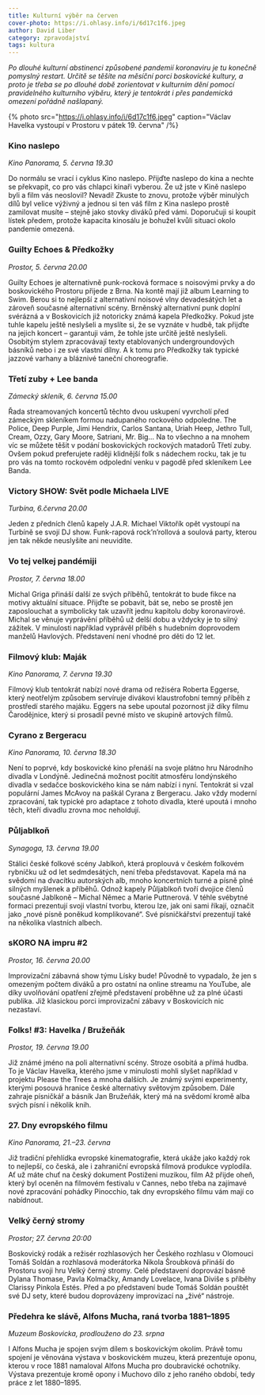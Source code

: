 ```yaml
---
title: Kulturní výběr na červen
cover-photo: https://i.ohlasy.info/i/6d17c1f6.jpeg
author: David Liber
category: zpravodajství
tags: kultura
---
```


*Po dlouhé kulturní abstinenci způsobené pandemií koronaviru je tu konečně pomyslný restart. Určitě se těšíte na měsíční porci boskovické kultury, a proto je třeba se po dlouhé době zorientovat v kulturním dění pomocí pravidelného kulturního výběru, který je tentokrát i přes pandemická omezení pořádně našlapaný.*

{% photo src="https://i.ohlasy.info/i/6d17c1f6.jpeg" caption="Václav Havelka vystoupí v Prostoru v pátek 19. června" /%}

### Kino naslepo

*Kino Panorama, 5. června 19.30*

Do normálu se vrací i cyklus Kino naslepo. Přijďte naslepo do kina a nechte se překvapit, co pro vás chlapci kinaři vyberou. Že už jste v Kině naslepo byli a film vás neoslovil? Nevadí! Zkuste to znovu, protože výběr minulých dílů byl velice výživný a jednou si ten váš film z Kina naslepo prostě zamilovat musíte – stejně jako stovky diváků před vámi. Doporučuji si koupit lístek předem, protože kapacita kinosálu je bohužel kvůli situaci okolo pandemie omezená. 

### Guilty Echoes & Předkožky 

*Prostor, 5. června 20.00*

Guilty Echoes je alternativně punk-rocková formace s noisovými prvky a do boskovického Prostoru přijede z Brna. Na kontě mají již album Learning to Swim. Berou si to nejlepší z alternativní noisové vlny devadesátých let a zároveň současné alternativní scény. Brněnský alternativní punk doplní svérázná a v Boskovicích již notoricky známá kapela Předkožky. Pokud jste tuhle kapelu ještě neslyšeli a myslíte si, že se vyznáte v hudbě, tak přijďte na jejich koncert – garantuji vám, že tohle jste určitě ještě neslyšeli. Osobitým stylem zpracovávají texty etablovaných undergroundových básníků nebo i ze své vlastní dílny. A k tomu pro Předkožky tak typické jazzové varhany a bláznivé taneční choreografie.

### Třetí zuby + Lee banda

*Zámecký skleník, 6. června 15.00*

Řada streamovaných koncertů těchto dvou uskupení vyvrcholí před zámeckým skleníkem formou nadupaného rockového odpoledne. The Police, Deep Purple, Jimi Hendrix, Carlos Santana, Uriah Heep, Jethro Tull, Cream, Ozzy, Gary Moore, Satriani, Mr. Big… Na to všechno a na mnohem víc se můžete těšit v podání boskovických rockových matadorů Třetí zuby. Ovšem pokud preferujete raději klidnější folk s nádechem rocku, tak je tu pro vás na tomto rockovém odpolední venku v pagodě před skleníkem Lee Banda.

### Victory SHOW: Svět podle Michaela LIVE

*Turbína, 6.června 20.00*

Jeden z předních členů kapely J.A.R. Michael Viktořík opět vystoupí na Turbíně se svojí DJ show. Funk-rapová rock’n’rollová a soulová party, kterou jen tak někde neuslyšíte ani neuvidíte.

### Vo tej velkej pandémiji

*Prostor, 7. června 18.00*

Michal Griga přináší další ze svých příběhů, tentokrát to bude fikce na motivy aktuální situace. Přijďte se pobavit, bát se, nebo se prostě jen zaposlouchat a symbolicky tak uzavřít jednu kapitolu doby koronavirové. Michal se věnuje vyprávění příběhů už delší dobu a vždycky je to silný zážitek. V minulosti například vyprávěl příběh s hudebním doprovodem manželů Havlových. Představení není vhodné pro děti do 12 let.

### Filmový klub: Maják

*Kino Panorama, 7. června 19.30*

Filmový klub tentokrát nabízí nové drama od režiséra Roberta Eggerse, který neotřelým způsobem servíruje divákovi klaustrofobní temný příběh z prostředí starého majáku. Eggers na sebe upoutal pozornost již díky filmu Čarodějnice, který si prosadil pevné místo ve skupině artových filmů. 

### Cyrano z Bergeracu

*Kino Panorama, 10. června 18.30*

Není to poprvé, kdy boskovické kino přenáší na svoje plátno hru Národního divadla v Londýně. Jedinečná možnost pocítit atmosféru londýnského divadla v sedačce boskovického kina se nám nabízí i nyní. Tentokrát si vzal populární James McAvoy na paškál Cyrana z Bergeracu. Jako vždy moderní zpracování, tak typické pro adaptace z tohoto divadla, které upoutá i mnoho těch, kteří divadlu zrovna moc neholdují. 

### Půljablkoň

*Synagoga, 13. června 19.00*

Stálici české folkové scény Jablkoň, která proplouvá v českém folkovém rybníčku už od let sedmdesátých, není třeba představovat. Kapela má na svědomí na dvacítku autorských alb, mnoho koncertních turné a písně plné silných myšlenek a příběhů. Odnož kapely Půljablkoň tvoří dvojice členů současné Jablkoně – Michal Němec a Marie Puttnerová. V téhle svébytné formaci prezentují svoji vlastní tvorbu, kterou lze, jak oni sami říkají, označit jako „nové písně poněkud komplikované“. Své písničkářství prezentují také na několika vlastních albech.

### sKORO NA impru #2

*Prostor, 16. června 20.00*

Improvizační zábavná show týmu Lísky bude! Původně to vypadalo, že jen s omezeným počtem diváků a pro ostatní na online streamu na YouTube, ale díky uvolňování opatření zřejmě představení proběhne už za plné účasti publika. Již klasickou porci improvizační zábavy v Boskovicích nic nezastaví.

### Folks! #3: Havelka / Bružeňák

*Prostor, 19. června 19.00*

Již známé jméno na poli alternativní scény. Stroze osobitá a přímá hudba. To je Václav Havelka, kterého jsme v minulosti mohli slyšet například v projektu Please the Trees a mnoha dalších. Je známý svými experimenty, kterými posouvá hranice české alternativy světovým způsobem. Dále zahraje písničkář a básník Jan Bružeňák, který má na svědomí kromě alba svých písní i několik knih.

### 27. Dny evropského filmu 

*Kino Panorama, 21.–23. června*

Již tradiční přehlídka evropské kinematografie, která ukáže jako každý rok to nejlepší, co česká, ale i zahraniční evropská filmová produkce vyplodila. Ať už máte chuť na český dokument Postiženi muzikou, film Až přijde oheň, který byl oceněn na filmovém festivalu v Cannes, nebo třeba na zajímavé nové zpracování pohádky Pinocchio, tak dny evropského filmu vám mají co nabídnout.

### Velký černý stromy

*Prostor; 27. června 20:00*

Boskovický rodák a režisér rozhlasových her Českého rozhlasu v Olomouci Tomáš Soldán a rozhlasová moderátorka Nikola Šroubková přináší do Prostoru svoji hru Velký černý stromy. Celé představení doprovází básně Dylana Thomase, Pavla Kolmačky, Amandy Lovelace, Ivana Diviše s příběhy Clarissy Pinkola Estés. Před a po představení bude Tomáš Soldán pouštět své DJ sety, které budou doprovázeny improvizací na „živé“ nástroje. 

### Předehra ke slávě, Alfons Mucha, raná tvorba 1881–1895

*Muzeum Boskovicka, prodlouženo do 23. srpna*

I Alfons Mucha je spojen svým dílem s boskovickým okolím. Právě tomu spojení je věnována výstava v boskovickém muzeu, která prezentuje oponu, kterou v roce 1881 namaloval Alfons Mucha pro doubravické ochotníky. Výstava prezentuje kromě opony i Muchovo dílo z jeho raného období, tedy práce z let 1880–1895.
